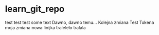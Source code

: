 # learn_git_repo
test test test
some text
Dawno, dawno temu...
Kolejna zmiana 
Test Tokena
moja zmiana
nowa linijka
tralelelo tralala
